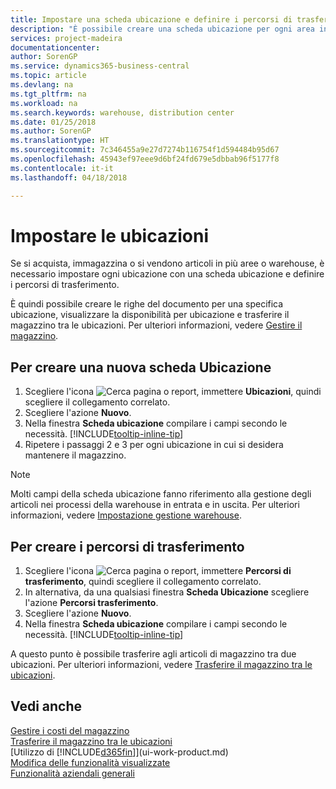 ```yaml
---
title: Impostare una scheda ubicazione e definire i percorsi di trasferimento | Documenti Microsoft
description: "È possibile creare una scheda ubicazione per ogni area in cui vengono immagazzinati gli articoli in magazzino, ad esempio warehouse o centro di distribuzione, per impostare percorsi per il trasferimento degli articoli tra le ubicazioni."
services: project-madeira
documentationcenter: 
author: SorenGP
ms.service: dynamics365-business-central
ms.topic: article
ms.devlang: na
ms.tgt_pltfrm: na
ms.workload: na
ms.search.keywords: warehouse, distribution center
ms.date: 01/25/2018
ms.author: SorenGP
ms.translationtype: HT
ms.sourcegitcommit: 7c346455a9e27d7274b116754f1d594484b95d67
ms.openlocfilehash: 45943ef97eee9d6bf24fd679e5dbbab96f5177f8
ms.contentlocale: it-it
ms.lasthandoff: 04/18/2018

---
```

# <a name="set-up-locations"></a>Impostare le ubicazioni
Se si acquista, immagazzina o si vendono articoli in più aree o warehouse, è necessario impostare ogni ubicazione con una scheda ubicazione e definire i percorsi di trasferimento.

È quindi possibile creare le righe del documento per una specifica ubicazione, visualizzare la disponibilità per ubicazione e trasferire il magazzino tra le ubicazioni. Per ulteriori informazioni, vedere [Gestire il magazzino](inventory-manage-inventory.md).

## <a name="to-create-a-location-card"></a>Per creare una nuova scheda Ubicazione
1. Scegliere l'icona ![Cerca pagina o report](media/ui-search/search_small.png "Cerca pagina o report"), immettere **Ubicazioni**, quindi scegliere il collegamento correlato.
2. Scegliere l'azione **Nuovo**.
3. Nella finestra **Scheda ubicazione** compilare i campi secondo le necessità. [!INCLUDE[tooltip-inline-tip](includes/tooltip-inline-tip_md.md)]
4. Ripetere i passaggi 2 e 3 per ogni ubicazione in cui si desidera mantenere il magazzino.

> [!NOTE]  
> Molti campi della scheda ubicazione fanno riferimento alla gestione degli articoli nei processi della warehouse in entrata e in uscita. Per ulteriori informazioni, vedere [Impostazione gestione warehouse](warehouse-setup-warehouse.md).

## <a name="to-create-a-transfer-route"></a>Per creare i percorsi di trasferimento
1. Scegliere l'icona ![Cerca pagina o report](media/ui-search/search_small.png "icona Cerca pagina o report"), immettere **Percorsi di trasferimento**, quindi scegliere il collegamento correlato.
2. In alternativa, da una qualsiasi finestra **Scheda Ubicazione** scegliere l'azione **Percorsi trasferimento**.
3. Scegliere l'azione **Nuovo**.
4. Nella finestra **Scheda ubicazione** compilare i campi secondo le necessità. [!INCLUDE[tooltip-inline-tip](includes/tooltip-inline-tip_md.md)]

A questo punto è possibile trasferire agli articoli di magazzino tra due ubicazioni. Per ulteriori informazioni, vedere [Trasferire il magazzino tra le ubicazioni](inventory-how-transfer-between-locations.md).    

## <a name="see-also"></a>Vedi anche
[Gestire i costi del magazzino](inventory-manage-inventory.md)  
[Trasferire il magazzino tra le ubicazioni](inventory-how-transfer-between-locations.md)    
[Utilizzo di [!INCLUDE[d365fin](includes/d365fin_md.md)]](ui-work-product.md)  
[Modifica delle funzionalità visualizzate](ui-experiences.md)  
[Funzionalità aziendali generali](ui-across-business-areas.md)

